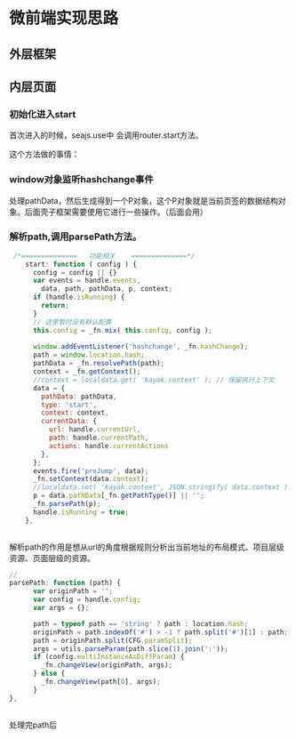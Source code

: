 

# 微前端实现思路

## 外层框架



## 内层页面

### 初始化进入start

首次进入的时候，seajs.use中 会调用router.start方法。

这个方法做的事情：

### window对象监听hashchange事件

处理pathData，然后生成得到一个P对象，这个P对象就是当前页签的数据结构对象。后面壳子框架需要使用它进行一些操作。（后面会用）

### 解析path,调用parsePath方法。

```javascript
 /*==============	功能相关	==============*/
    start: function ( config ) {
      config = config || {}
      var events = handle.events,
        data, path, pathData, p, context;
      if (handle.isRunning) {
        return;
      }
      // 这里暂时没有默认配置
      this.config = _fn.mix( this.config, config );
      
      window.addEventListener('hashchange', _fn.hashChange);
      path = window.location.hash;
      pathData = _fn.resolvePath(path);
      context = _fn.getContext();
      //context = localdata.get( 'kayak.context' );	// 保留执行上下文
      data = {
        pathData: pathData,
        type: 'start',
        context: context,
        currentData: {
          url: handle.currentUrl,
          path: handle.currentPath,
          actions: handle.currentActions
        },
      };
      events.fire('preJump', data);
      _fn.setContext(data.context);
      //localdata.set( 'kayak.context', JSON.stringify( data.context ) );
      p = data.pathData[_fn.getPathType()] || '';
      _fn.parsePath(p);
      handle.isRunning = true;
    },
        
```



解析path的作用是想从url的角度根据规则分析出当前地址的布局模式、项目层级资源、页面层级的资源。

```javascript
//
parsePath: function (path) {
      var originPath = '';
      var config = handle.config;
      var args = {};

      path = typeof path == 'string' ? path : location.hash;
      originPath = path.indexOf('#') > -1 ? path.split('#')[1] : path;
      path = originPath.split(CFG.paramSplit);
      args = utils.parseParam(path.slice(1).join(':'));
      if (config.multiInstanceAsDiffParam) {
        _fn.changeView(originPath, args);
      } else {
        _fn.changeView(path[0], args);
      }
},
  
```



处理完path后



## 


